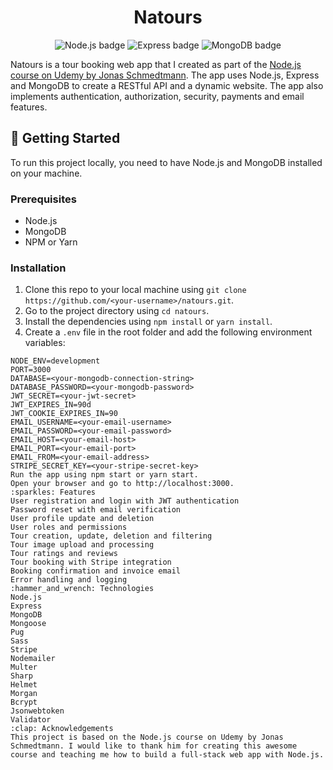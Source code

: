<h1 align="center">Natours</h1>
<p align="center">
  <img src="https://img.shields.io/badge/Node.js-339933?style=for-the-badge&logo=nodedotjs&logoColor=white" alt="Node.js badge">
  <img src="https://img.shields.io/badge/Express-000000?style=for-the-badge&logo=express&logoColor=white" alt="Express badge">
  <img src="https://img.shields.io/badge/MongoDB-47A248?style=for-the-badge&logo=mongodb&logoColor=white" alt="MongoDB badge">
</p>

Natours is a tour booking web app that I created as part of the [Node.js course on Udemy by Jonas Schmedtmann](https://www.udemy.com/course/nodejs-express-mongodb-bootcamp/). The app uses Node.js, Express and MongoDB to create a RESTful API and a dynamic website. The app also implements authentication, authorization, security, payments and email features.

## :rocket: Getting Started

To run this project locally, you need to have Node.js and MongoDB installed on your machine.

### Prerequisites

- Node.js
- MongoDB
- NPM or Yarn

### Installation

1. Clone this repo to your local machine using `git clone https://github.com/<your-username>/natours.git`.
2. Go to the project directory using `cd natours`.
3. Install the dependencies using `npm install` or `yarn install`.
4. Create a `.env` file in the root folder and add the following environment variables:

```env
NODE_ENV=development
PORT=3000
DATABASE=<your-mongodb-connection-string>
DATABASE_PASSWORD=<your-mongodb-password>
JWT_SECRET=<your-jwt-secret>
JWT_EXPIRES_IN=90d
JWT_COOKIE_EXPIRES_IN=90
EMAIL_USERNAME=<your-email-username>
EMAIL_PASSWORD=<your-email-password>
EMAIL_HOST=<your-email-host>
EMAIL_PORT=<your-email-port>
EMAIL_FROM=<your-email-address>
STRIPE_SECRET_KEY=<your-stripe-secret-key>
Run the app using npm start or yarn start.
Open your browser and go to http://localhost:3000.
:sparkles: Features
User registration and login with JWT authentication
Password reset with email verification
User profile update and deletion
User roles and permissions
Tour creation, update, deletion and filtering
Tour image upload and processing
Tour ratings and reviews
Tour booking with Stripe integration
Booking confirmation and invoice email
Error handling and logging
:hammer_and_wrench: Technologies
Node.js
Express
MongoDB
Mongoose
Pug
Sass
Stripe
Nodemailer
Multer
Sharp
Helmet
Morgan
Bcrypt
Jsonwebtoken
Validator
:clap: Acknowledgements
This project is based on the Node.js course on Udemy by Jonas Schmedtmann. I would like to thank him for creating this awesome course and teaching me how to build a full-stack web app with Node.js.

